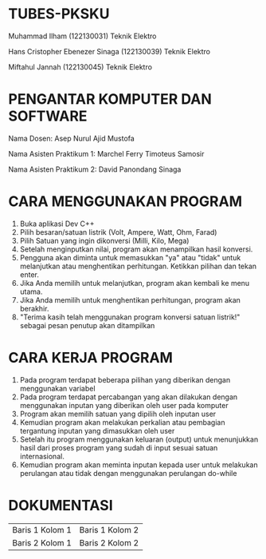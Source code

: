 # TUBES-PKSKU
Muhammad Ilham (122130031) Teknik Elektro

Hans Cristopher Ebenezer Sinaga (122130039) Teknik Elektro

Miftahul Jannah (122130045) Teknik Elektro
# PENGANTAR KOMPUTER DAN SOFTWARE
Nama Dosen: Asep Nurul Ajid Mustofa

Nama Asisten Praktikum 1: Marchel Ferry Timoteus Samosir

Nama Asisten Praktikum 2: David Panondang Sinaga
# CARA MENGGUNAKAN PROGRAM 
1. Buka aplikasi Dev C++
2. Pilih besaran/satuan listrik (Volt, Ampere, Watt, Ohm, Farad)
3. Pilih Satuan yang ingin dikonversi (Milli, Kilo, Mega)
4. Setelah menginputkan nilai, program akan menampilkan hasil konversi.
5. Pengguna akan diminta untuk memasukkan "ya" atau "tidak" untuk melanjutkan    atau menghentikan perhitungan. Ketikkan pilihan dan tekan enter.
6. Jika Anda memilih untuk melanjutkan, program akan kembali ke menu utama.
7. Jika Anda memilih untuk menghentikan perhitungan, program akan berakhir.
8. "Terima kasih telah menggunakan program konversi satuan listrik!" sebagai     pesan penutup akan ditampilkan
# CARA KERJA PROGRAM
1. Pada program terdapat beberapa pilihan yang diberikan dengan menggunakan      variabel
2. Pada program terdapat percabangan yang akan dilakukan dengan menggunakan      inputan yang diberikan oleh user pada komputer
3. Program akan memilih satuan yang dipilih oleh inputan user
4. Kemudian program akan melakukan perkalian atau pembagian tergantung          inputan yang dimasukkan oleh user
5. Setelah itu program menggunakan keluaran (output) untuk menunjukkan hasil    dari proses program yang sudah di input sesuai satuan internasional.
6. Kemudian program akan meminta inputan kepada user untuk melakukan            perulangan atau tidak dengan menggunakan perulangan do-while
# DOKUMENTASI
<html>
<head>
	<title> Belajar Tabel HTML</title>
	<meta charset="utf-8">
</head>
<body>
 
 <table>
 	<tr>
 		<td> Baris 1 Kolom 1</td>
 		<td> Baris 1 Kolom 2</td>
 	</tr>
 	<tr>
 		<td> Baris 2 Kolom 1</td>
 		<td> Baris 2 Kolom 2</td>
 	</tr>
 </table>

</body>
</html>
